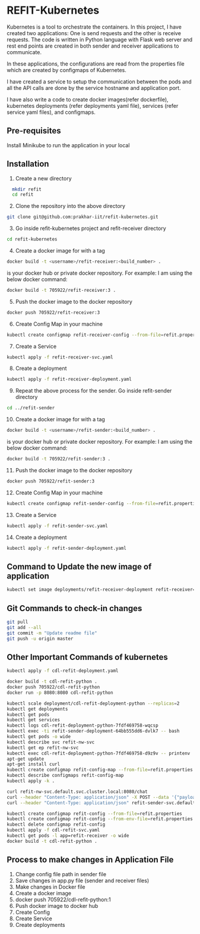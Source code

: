
# REFIT-Kubernetes

Kubernetes is a tool to orchestrate the containers. In this project, I have created two applications: One is send requests and the other is receive requests. 
The code is written in Python language with Flask web server and rest end points are created in both sender and receiver applications to communicate.

In these applications, the configurations are read from the properties file which are created by configmaps of Kubernetes. 

I have created a service to setup the communication between the pods and all the API calls are done by the service hostname and application port. 

I have also write a code to create docker images(refer dockerfile), kubernetes deployments (refer deployments yaml file), services (refer service yaml files), and configmaps. 



## Pre-requisites
Install Minikube to run the application in your local

## Installation

1. Create a new directory
```bash  
  mkdir refit
  cd refit
```
2. Clone the repository into the above directory
```bash
git clone git@github.com:prakhar-iit/refit-kubernetes.git
```
3. Go inside refit-kubernetes project and refit-receiver directory
```bash
cd refit-kubernetes
```
4. Create a docker image for with a tag 
```bash
docker build -t <username>/refit-receiver:<build_number> .
```
<username> is your docker hub or private docker repository. 
For example: I am using the below docker command:
```bash
docker build -t 705922/refit-receiver:3 .
```
5. Push the docker image to the docker repository
```bash
docker push 705922/refit-receiver:3
```
6. Create Config Map in your machine
```bash 
kubectl create configmap refit-receiver-config --from-file=refit.properties
```
7. Create a Service
```bash
kubectl apply -f refit-receiver-svc.yaml
```
8. Create a deployment
```bash
kubectl apply -f refit-receiver-deployment.yaml
```
9. Repeat the above process for the sender. Go inside refit-sender directory
```bash
cd ../refit-sender
```
10. Create a docker image for with a tag 
```bash
docker build -t <username>/refit-sender:<build_number> .
```
<username> is your docker hub or private docker repository. 
For example: I am using the below docker command:
```bash
docker build -t 705922/refit-sender:3 .
```
11. Push the docker image to the docker repository
```bash
docker push 705922/refit-sender:3
```
12. Create Config Map in your machine
```bash 
kubectl create configmap refit-sender-config --from-file=refit.properties
```
13. Create a Service
```bash
kubectl apply -f refit-sender-svc.yaml
```
14. Create a deployment
```bash
kubectl apply -f refit-sender-deployment.yaml
```

## Command to Update the new image of application
```bash
kubectl set image deployments/refit-receiver-deployment refit-receiver=705922/refit-receiver:3
```

## Git Commands to check-in changes
```bash
git pull
git add --all
git commit -m "Update readme file"  
git push -u origin master
```

## Other Important Commands of kubernetes
```bash
kubectl apply -f cdl-refit-deployment.yaml
```
```bash
docker build -t cdl-refit-python .
docker push 705922/cdl-refit-python
docker run -p 8080:8080 cdl-refit-python
```
```bash
kubectl scale deployment/cdl-refit-deployment-python --replicas=2
kubectl get deployments
kubectl get pods
kubectl get services
kubectl logs cdl-refit-deployment-python-7fdf469758-wqcsp
kubectl exec -ti refit-sender-deployment-64bb555dd6-dvlk7 -- bash
kubectl get pods -o wide    
kubectl describe svc refit-nw-svc
kubectl get ep refit-nw-svc
kubectl exec cdl-refit-deployment-python-7fdf469758-d9z9v -- printenv | grep SERVICE
apt-get update
apt-get install curl
kubectl create configmap refit-config-map --from-file=refit.properties
kubectl describe configmaps refit-config-map
kubectl apply -k .

curl refit-nw-svc.default.svc.cluster.local:8080/chat
curl --header "Content-Type: application/json" -X POST --data '{"payload": "Hi"}' refit-receiver-svc.default.svc.cluster.local:8080/receiver
curl --header "Content-Type: application/json" refit-sender-svc.default.svc.cluster.local:8080/sender

kubectl create configmap refit-config --from-file=refit.properties
kubectl create configmap refit-config --from-env-file=refit.properties
kubectl delete configmap refit-config
kubectl apply -f cdl-refit-svc.yaml
kubectl get pods -l app=refit-receiver -o wide 
docker build -t cdl-refit-python .
```

## Process to make changes in Application File
1. Change config file path in sender file
2. Save changes in app.py file (sender and receiver files)
2. Make changes in Docker file
3. Create a docker image
4. docker push 705922/cdl-refit-python:1
5. Push docker image to docker hub
6. Create Config
7. Create Service
8. Create deployments
